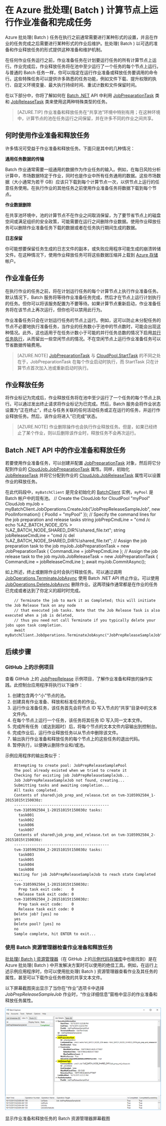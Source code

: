 <properties
	pageTitle="Batch 中的作业准备和清理 | Azure"
	description="采用作业级准备任务最大程度地减少 Azure 批处理 ( Batch )计算节点的数据传输，并在完成作业时执行释放任务来清理节点。"
	services="batch"
	documentationCenter=".net"
	authors="mmacy"
	manager="timlt"
	editor="" />
	
<tags
	ms.service="batch"
	ms.date="04/21/2016"
	wacn.date="06/06/2016"/>

# 在 Azure 批处理( Batch ) 计算节点上运行作业准备和完成任务

Azure 批处理( Batch ) 任务在执行之前通常需要进行某种形式的设置，并且在作业的任务完成之后需要进行某种形式的作业后维护。批处理( Batch ) 以可选的准备和作业释放任务的形式提供这种准备和维护机制。

在任何作业任务运行之前，作业准备任务在计划要运行任务的所有计算节点上运行。作业完成后，作业释放任务将在池中至少运行了一个任务的每个节点上运行。与普通的 Batch 任务一样，你可以指定在运行作业准备或释放任务要调用的命令行。这些特殊任务可以提供许多熟悉的任务功能，例如文件下载、提升权限的执行、自定义环境变量、最大执行持续时间、重试计数和文件保留时间。

在以下部分中，你将了解如何在 [Batch .NET][api_net] API 中利用 [JobPreparationTask][net_job_prep] 类和 [JobReleaseTask][net_job_release] 类来使用这两种特殊类型的任务。

> [AZURE.TIP] 作业准备和释放任务在“共享池”环境中特别有用；在这种环境中，计算节点的池在任务运行之间保留，并在许多不同的作业之间共享。

## 何时使用作业准备和释放任务

许多情况可受益于作业准备和释放任务。下面只是其中的几种情况：

**通用任务数据的传输**

Batch 作业通常需要一组通用的数据作为作业任务的输入。例如，在每日风险分析计算中，市场数据特定于作业，同时也是作业中所有任务通用的数据。这些市场数据（大小通常为若干 GB）应该只下载到每个计算节点一次，以供节点上运行的任意任务使用。在执行作业的其他任务之前使用作业准备任务将数据下载到每个节点。

**作业数据删除**

在共享池环境中，池的计算节点不在作业之间取消保留，为了要节省节点上的磁盘空间或满足组织的安全政策，可能需要在运行之间删除作业数据。使用作业释放任务可以删除作业准备任务下载的数据或者在任务执行期间生成的数据。

**日志保留**

你可能想要保留任务生成的日志文件的副本，或失败应用程序可能生成的崩溃转储文件。在这种情况下，使用作业释放任务可将这些数据压缩并上载到 [Azure 存储][azure_storage]帐户。

## 作业准备任务

在执行作业的任务之前，将在计划运行任务的每个计算节点上执行作业准备任务。默认情况下，Batch 服务将等待作业准备任务完成，然后才在节点上运行计划执行的任务。但你可以将该服务配置为不要等待。如果计算节点重新启动，作业准备任务将在该节点上再次运行，但你也可以禁用此行为。

作业准备任务只会在计划运行任务的节点上运行。例如，这可以防止未分配任务的节点不必要地执行准备任务，当作业的任务数小于池中的节点数时，可能会出现这种情况。此外，这也适用于在任务计数小于可能的并行任务总数的情况下启用[并行任务执行](/documentation/articles/batch-parallel-node-tasks/)，从而留出一些空闲节点的情况。不在空闲节点上运行作业准备任务可以节省数据传输费用。

> [AZURE.NOTE] [JobPreparationTask][net\_job\_prep\_cloudjob] 与 [CloudPool.StartTask][pool_starttask] 的不同之处在于，JobPreparationTask 在每个作业启动时执行，而 StartTask 只在计算节点首次加入池或重新启动时执行。

## 作业释放任务

将作业标记为完成后，作业释放任务将在池中至少运行了一个任务的每个节点上执行。可以通过发出终止请求将作业标记为已完成。然后，Batch 服务会将作业状态设置为“正在终止”，终止与任务关联的任何活动任务或正在运行的任务，并运行作业释放任务。然后，该作业将进入“已完成”状态。

> [AZURE.NOTE] 作业删除操作也会执行作业释放任务。但是，如果已经终止了某个作业，则以后删除该作业时，释放任务不会再次运行。

## Batch .NET API 中的作业准备和释放任务

若要使用作业准备任务，可以创建并配置 [JobPreparationTask][net_job_prep] 对象，然后将它分配到作业的 [CloudJob.JobPreparationTask][net_job_prep_cloudjob] 属性。同样，初始化 [JobReleaseTask][net_job_release] 并将它分配到作业的 [CloudJob.JobReleaseTask][net_job_prep_cloudjob] 属性可以设置作业的释放任务。

在此代码段中，`myBatchClient` 是完全初始化的 [BatchClient][net_batch_client] 实例，`myPool` 是 Batch 帐户中的现有池。
		// Create the CloudJob for CloudPool "myPool"
		CloudJob myJob = myBatchClient.JobOperations.CreateJob("JobPrepReleaseSampleJob",
															   new PoolInformation() { PoolId = "myPool" });
		// Specify the command lines for the job preparation and release tasks
		string jobPrepCmdLine = "cmd /c echo %AZ_BATCH_NODE_ID% > %AZ_BATCH_NODE_SHARED_DIR%\\shared_file.txt";
		string jobReleaseCmdLine = "cmd /c del %AZ_BATCH_NODE_SHARED_DIR%\\shared_file.txt";
		// Assign the job preparation task to the job
		myJob.JobPreparationTask = new JobPreparationTask { CommandLine = jobPrepCmdLine };
		// Assign the job release task to the job
		myJob.JobReleaseTask = new JobPreparationTask { CommandLine = jobReleaseCmdLine };
		await myJob.CommitAsync();

如上所述，终止或删除作业时会执行释放任务。可以通过调用 [JobOperations.TerminateJobAsync][net_job_terminate] 使用 Batch .NET API 终止作业。可以使用 [JobOperations.DeleteJobAsync][net_job_delete] 删除作业。这两项操作通常都是在作业的任务已完成或者达到了你定义的超时时完成。

		// Terminate the job to mark it as Completed; this will initiate the Job Release Task on any node
		// that executed job tasks. Note that the Job Release Task is also executed when a job is deleted,
		// thus you need not call Terminate if you typically delete your jobs upon task completion.
		await myBatchClient.JobOperations.TerminateJobAsync("JobPrepReleaseSampleJob");

## 后续步骤

### GitHub 上的示例项目

查看 GitHub 上的 [JobPrepRelease][job_prep_release_sample] 示例项目，了解作业准备和释放的操作实践。此控制台应用程序将执行以下操作：

1. 创建包含两个“小”节点的池。
2. 创建具有作业准备、释放和标准任务的作业。
3. 运行作业准备任务，该任务首先会将节点 ID 写入节点的“共享”目录中的文本文件内。
4. 在每个节点上运行一个任务，该任务将其任务 ID 写入同一文本文件。
5. 完成所有任务（或达到超时）后，将每个节点的文本文件内容输出到控制台。
6. 完成作业后，运行作业释放任务以从节点中删除该文件。
6. 输出执行作业准备和释放任务的每个节点上的这些任务的退出代码。
7. 暂停执行，以便确认删除作业和/或池。

示例应用程序的输出类似于：

		
		Attempting to create pool: JobPrepReleaseSamplePool
		The pool already existed when we tried to create it
		Checking for existing job JobPrepReleaseSampleJob...
		Job JobPrepReleaseSampleJob not found, creating...
		Submitting tasks and awaiting completion...
		All tasks completed.
		Contents of shared\job_prep_and_release.txt on tvm-3105992504_1-20151015t150030z:
		-------------------------------------------
		tvm-3105992504_1-20151015t150030z tasks:
		  task001
		  task002
		  task006
		  task007
		Contents of shared\job_prep_and_release.txt on tvm-3105992504_2-20151015t150030z:
		-------------------------------------------
		tvm-3105992504_2-20151015t150030z tasks:
		  task003
		  task005
		  task004
		  task008
		Waiting for job JobPrepReleaseSampleJob to reach state Completed
		....
		tvm-3105992504_1-20151015t150030z:
		  Prep task exit code:    0
		  Release task exit code: 0
		tvm-3105992504_2-20151015t150030z:
		  Prep task exit code:    0
		  Release task exit code: 0
		Delete job? [yes] no
		yes
		Delete pool? [yes] no
		no
		Sample complete, hit ENTER to exit...


### 使用 Batch 资源管理器检查作业准备和释放任务

[批处理( Batch ) 资源管理器][batch_explorer_article]（在 GitHub 上的[示例代码存储库][batch_explorer_project]中也能找到）是在 Azure 批处理( Batch ) 中开发解决方案时可以使用的绝佳工具。例如，在运行上述示例应用程序时，你可以使用批处理( Batch ) 资源管理器查看作业及其任务的属性，甚至可以下载作业任务修改的共享文本文件。

以下屏幕截图突出显示了当你在“作业”选项卡中选择 *JobPrepReleaseSampleJob* 作业时，“作业详细信息”窗格中显示的作业准备和释放任务属性。

![批处理( Batch )资源管理器][1]

显示作业准备和释放任务的 Batch 资源管理器屏幕截图

[api_net]: http://msdn.microsoft.com/library/azure/mt348682.aspx
[api_net_listjobs]: https://msdn.microsoft.com/library/azure/microsoft.azure.batch.joboperations.listjobs.aspx
[api_rest]: http://msdn.microsoft.com/library/azure/dn820158.aspx
[azure_storage]: /services/storage/
[batch_explorer_article]: http://blogs.technet.com/b/windowshpc/archive/2015/01/20/azure-batch-explorer-sample-walkthrough.aspx
[batch_explorer_project]: https://github.com/Azure/azure-batch-samples/tree/master/CSharp/BatchExplorer
[job_prep_release_sample]: https://github.com/Azure/azure-batch-samples/tree/master/CSharp/ArticleProjects/JobPrepRelease
[net_batch_client]: https://msdn.microsoft.com/library/azure/microsoft.azure.batch.batchclient.aspx
[net_cloudjob]: https://msdn.microsoft.com/library/azure/microsoft.azure.batch.cloudjob.aspx
[net_job_prep]: https://msdn.microsoft.com/library/azure/microsoft.azure.batch.jobpreparationtask.aspx
[net_job_prep_cloudjob]: https://msdn.microsoft.com/library/azure/microsoft.azure.batch.cloudjob.jobpreparationtask.aspx
[net\_job\_prep\_cloudjob]: https://msdn.microsoft.com/library/azure/microsoft.azure.batch.cloudjob.jobpreparationtask.aspx
[net_job_delete]: https://msdn.microsoft.com/library/azure/microsoft.azure.batch.joboperations.deletejobasync.aspx
[net_job_terminate]: https://msdn.microsoft.com/library/azure/microsoft.azure.batch.joboperations.terminatejobasync.aspx
[net_job_release]: https://msdn.microsoft.com/library/azure/microsoft.azure.batch.jobreleasetask.aspx
[net_job_release_cloudjob]: https://msdn.microsoft.com/library/azure/microsoft.azure.batch.cloudjob.jobreleasetask.aspx
[pool_starttask]: https://msdn.microsoft.com/library/azure/microsoft.azure.batch.cloudpool.starttask.aspx

[net_list_certs]: https://msdn.microsoft.com/library/azure/microsoft.azure.batch.certificateoperations.listcertificates.aspx
[net_list_compute_nodes]: https://msdn.microsoft.com/library/azure/microsoft.azure.batch.pooloperations.listcomputenodes.aspx
[net_list_job_schedules]: https://msdn.microsoft.com/library/azure/microsoft.azure.batch.jobscheduleoperations.listjobschedules.aspx
[net_list_jobprep_status]: https://msdn.microsoft.com/library/azure/microsoft.azure.batch.joboperations.listjobpreparationandreleasetaskstatus.aspx
[net_list_jobs]: https://msdn.microsoft.com/library/azure/microsoft.azure.batch.joboperations.listjobs.aspx
[net_list_nodefiles]: https://msdn.microsoft.com/library/azure/microsoft.azure.batch.joboperations.listnodefiles.aspx
[net_list_pools]: https://msdn.microsoft.com/library/azure/microsoft.azure.batch.pooloperations.listpools.aspx
[net_list_schedule_jobs]: https://msdn.microsoft.com/library/azure/microsoft.azure.batch.jobscheduleoperations.listjobs.aspx
[net_list_task_files]: https://msdn.microsoft.com/library/azure/microsoft.azure.batch.cloudtask.listnodefiles.aspx
[net_list_tasks]: https://msdn.microsoft.com/library/azure/microsoft.azure.batch.joboperations.listtasks.aspx

[1]: ./media/batch-job-prep-release/batchexplorer-01.png
[2]: ./media/batch-job-prep-release/batchexplorer-02.png

<!---HONumber=Mooncake_0530_2016-->